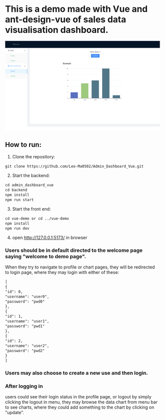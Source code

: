 # This is a demo made with Vue and ant-design-vue of sales data visualisation dashboard.

![Screenshot](About/Screenshot.png)

## How to run:

1. Clone the repository:

```
git clone https://github.com/Leo-Ma0502/Admin_Dashboard_Vue.git
```

2. Start the backend:

```
cd admin_dashboard_vue
cd backend
npm install
npm run start
```

3. Start the front end:

```
cd vue-demo or cd ../vue-demo
npm install
npm run dev
```

4. open http://127.0.0.1:5173/ in browser

### Users should be in default directed to the welcome page saying "welcome to demo page".

When they try to navigate to profile or chart pages, they will be redirected to login page, where they may login with either of these:

```
[
{
"id": 0,
"username": "user0",
"password": "pwd0"
},
{
"id": 1,
"username": "user1",
"password": "pwd1"
},
{
"id": 2,
"username": "user2",
"password": "pwd2"
}
]
```

### Users may also choose to create a new use and then login.

### After logging in

users could see their login status in the profile page, or logout by simply clicking the logout in menu, they may browse the data chart from menu bar to see charts, where they could add something to the chart by clicking on "update".
